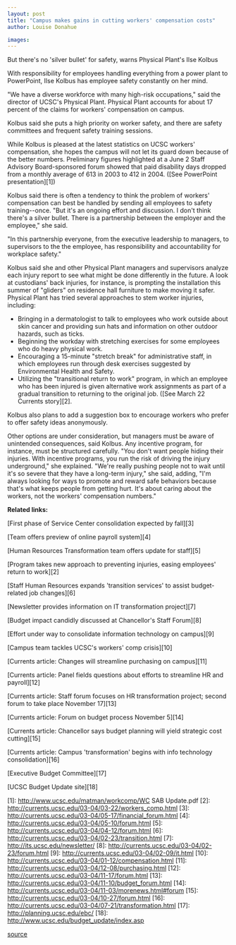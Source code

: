 ```yaml
---
layout: post
title: "Campus makes gains in cutting workers' compensation costs"
author: Louise Donahue

images:
---
```


But there's no 'silver bullet' for safety, warns Physical Plant's Ilse Kolbus

With responsibility for employees handling everything from a power plant to PowerPoint, Ilse Kolbus has employee safety constantly on her mind.

"We have a diverse workforce with many high-risk occupations," said the director of UCSC's Physical Plant. Physical Plant accounts for about 17 percent of the claims for workers' compensation on campus.  

Kolbus said she puts a high priority on worker safety, and there are safety committees and frequent safety training sessions.   

While Kolbus is pleased at the latest statistics on UCSC workers' compensation, she hopes the campus will not let its guard down because of the better numbers. Preliminary figures highlighted at a June 2 Staff Advisory Board-sponsored forum showed that paid disability days dropped from a monthly average of 613 in 2003 to 412 in 2004. ([See PowerPoint presentation][1])  

Kolbus said there is often a tendency to think the problem of workers' compensation can best be handled by sending all employees to safety training--once. "But it's an ongoing effort and discussion. I don't think there's a silver bullet. There is a partnership between the employer and the employee," she said.

"In this partnership everyone, from the executive leadership to managers, to supervisors to the the employee, has responsibility and accountability for workplace safety."  

Kolbus said she and other Physical Plant managers and supervisors analyze each injury report to see what might be done differently in the future. A look at custodians' back injuries, for instance, is prompting the installation this summer of "gliders" on residence hall furniture to make moving it safer.   
Physical Plant has tried several approaches to stem worker injuries, including:  

* Bringing in a dermatologist to talk to employees who work outside about skin cancer and providing sun hats and information on other outdoor hazards, such as ticks.  
* Beginning the workday with stretching exercises for some employees who do heavy physical work.  
* Encouraging a 15-minute "stretch break" for administrative staff, in which employees run through desk exercises suggested by Environmental Health and Safety.  
* Utilizing the "transitional return to work" program, in which an employee who has been injured is given alternative work assignments as part of a gradual transition to returning to the original job. ([See March 22 Currents story][2].  

Kolbus also plans to add a suggestion box to encourage workers who prefer to offer safety ideas anonymously.   

Other options are under consideration, but managers must be aware of unintended consequences, said Kolbus. Any incentive program, for instance, must be structured carefully. "You don't want people hiding their injuries. With incentive programs, you run the risk of driving the injury underground," she explained. "We're really pushing people not to wait until it's so severe that they have a long-term injury," she said, adding, "I'm always looking for ways to promote and reward safe behaviors because that's what keeps people from getting hurt. It's about caring about the workers, not the workers' compensation numbers."

**Related links:**  

[First phase of Service Center consolidation expected by fall][3]

[Team offers preview of online payroll system][4]   

[Human Resources Transformation team offers update for staff][5]

[Program takes new approach to preventing injuries, easing employees' return to work][2]

[Staff Human Resources expands 'transition services' to assist budget-related job changes][6]

[Newsletter provides information on IT transformation project][7]

[Budget impact candidly discussed at Chancellor's Staff Forum][8]

[Effort under way to consolidate information technology on campus][9]

[Campus team tackles UCSC's workers' comp crisis][10]

[Currents article: Changes will streamline purchasing on campus][11]

[Currents article: Panel fields questions about efforts to streamline HR and payroll][12]

[Currents article: Staff forum focuses on HR transformation project; second forum to take place November 17][13]

[Currents article: Forum on budget process November 5][14]

[Currents article: Chancellor says budget planning will yield strategic cost cutting][15]

[Currents article: Campus 'transformation' begins with info technology consolidation][16]

[Executive Budget Committee][17]

[UCSC Budget Update site][18]

[1]: http://www.ucsc.edu/matman/workcomp/WC SAB Update.pdf
[2]: http://currents.ucsc.edu/03-04/03-22/workers_comp.html
[3]: http://currents.ucsc.edu/03-04/05-17/financial_forum.html
[4]: http://currents.ucsc.edu/03-04/05-10/forum.html
[5]: http://currents.ucsc.edu/03-04/04-12/forum.html
[6]: http://currents.ucsc.edu/03-04/02-23/transition.html
[7]: http://its.ucsc.edu/newsletter/
[8]: http://currents.ucsc.edu/03-04/02-23/forum.html
[9]: http://currents.ucsc.edu/03-04/02-09/it.html
[10]: http://currents.ucsc.edu/03-04/01-12/compensation.html
[11]: http://currents.ucsc.edu/03-04/12-08/purchasing.html
[12]: http://currents.ucsc.edu/03-04/11-17/forum.html
[13]: http://currents.ucsc.edu/03-04/11-10/budget_forum.html
[14]: http://currents.ucsc.edu/03-04/11-03/morenews.html#forum
[15]: http://currents.ucsc.edu/03-04/10-27/forum.html
[16]: http://currents.ucsc.edu/03-04/07-21/transformation.html
[17]: http://planning.ucsc.edu/ebc/
[18]: http://www.ucsc.edu/budget_update/index.asp

[source](http://www1.ucsc.edu/currents/03-04/06-07/safety.html "Permalink to safety")
